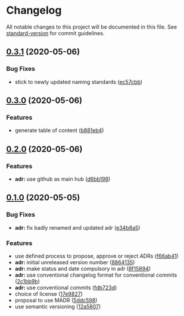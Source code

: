 # Changelog

All notable changes to this project will be documented in this file. See [standard-version](https://github.com/conventional-changelog/standard-version) for commit guidelines.

## [0.3.1](https://github.com/opinionated-digital-center/architecture-decision-record/compare/v0.3.0...v0.3.1) (2020-05-06)


### Bug Fixes

* stick to newly updated naming standards ([ec57cbb](https://github.com/opinionated-digital-center/architecture-decision-record/commit/ec57cbbe2fde4c4e5921c7313d04f6b8cbc31e2b))

## [0.3.0](https://github.com/opinionated-digital-center/architecture-decision-record/compare/v0.2.0...v0.3.0) (2020-05-06)


### Features

* generate table of content ([b881eb4](https://github.com/opinionated-digital-center/architecture-decision-record/commit/b881eb41d205da51cf709551be504b6b0cc85312))

## [0.2.0](https://github.com/opinionated-digital-center/architecture-decision-record/compare/v0.1.0...v0.2.0) (2020-05-06)


### Features

* **adr:** use github as main hub ([d6bb198](https://github.com/opinionated-digital-center/architecture-decision-record/commit/d6bb198bc6589aa02355f3fc78228df160081e41))

## [0.1.0](https://github.com/opinionated-digital-center/architecture-decision-record/compare/v0.0.0...v0.1.0) (2020-05-05)


### Bug Fixes

* **adr:** fix badly renamed and updated adr ([e34b8a5](https://github.com/opinionated-digital-center/architecture-decision-record/commit/e34b8a5175ed01769f70fed12a56220ee7a9aed3))


### Features

* use defined process to propose, approve or reject ADRs ([f66ab41](https://github.com/opinionated-digital-center/architecture-decision-record/commit/f66ab41d8096071bf17c55e010156380b9d3c666))
* **adr:** initial unreleased version number ([8864135](https://github.com/opinionated-digital-center/architecture-decision-record/commit/88641358cf6784412346a3b4199b2658716579b3))
* **adr:** make status and date compulsory in adr ([8f15894](https://github.com/opinionated-digital-center/architecture-decision-record/commit/8f15894aa21a23084d5d3eb9a3646c5590c90451))
* **adr:** use conventional changelog format for conventional commits ([2c1bb9b](https://github.com/opinionated-digital-center/architecture-decision-record/commit/2c1bb9b2b097e6049e7518725ac37cac5c00e836))
* **adr:** use conventional commits ([fdb723d](https://github.com/opinionated-digital-center/architecture-decision-record/commit/fdb723d241b824dde86f628c9ed06fc690a0b551))
* choice of license ([17e9827](https://github.com/opinionated-digital-center/architecture-decision-record/commit/17e982745aa82d9bf58eeb28f0df0f2c229fe08c))
* proposal to use MADR ([5ddc598](https://github.com/opinionated-digital-center/architecture-decision-record/commit/5ddc598d3886ff604a44644f4fc852dc1867e900))
* use semantic versioning ([12a5807](https://github.com/opinionated-digital-center/architecture-decision-record/commit/12a580780ccd5f31d88e673911feb34d56b2a0d2))
